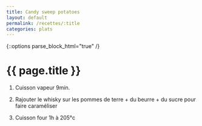 ```yaml
---
title: Candy sweep potatoes
layout: default
permalink: /recettes/:title
categories: plats
---
```


{::options parse_block_html="true" /}

<div id="main" class='content'>

# {{ page.title }}

1. Cuisson vapeur 9min.

2. Rajouter le whisky sur les pommes de terre + du beurre + du sucre
pour faire caraméliser

3. Cuisson four 1h à 205°c

</div>